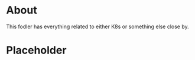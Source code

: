 # About

This fodler has everything related to either K8s or something else close by.


# Placeholder